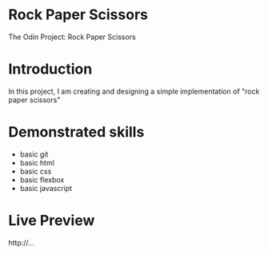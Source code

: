 # Rock Paper Scissors

The Odin Project: Rock Paper Scissors

# Introduction

In this project, I am creating and designing a simple implementation of "rock paper scissors"

# Demonstrated skills

- basic git
- basic html
- basic css
- basic flexbox
- basic javascript

# Live Preview

http://...